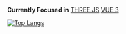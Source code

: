 **Currently Focused in**
[THREE.JS](https://github.com/mrdoob/three.js)
[VUE 3](https://github.com/vuejs)

[![Top Langs](https://github-readme-stats.vercel.app/api/top-langs/?username=juanmanueldaza&layout=compact&theme=vision-friendly-dark)](https://github.com/anuraghazra/github-readme-stats)
